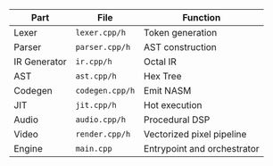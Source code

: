 | Part         | File            | Function                    |
| ------------ | --------------- | --------------------------- |
| Lexer        | `lexer.cpp/h`   | Token generation            |
| Parser       | `parser.cpp/h`  | AST construction            |
| IR Generator | `ir.cpp/h`      | Octal IR                    |
| AST          | `ast.cpp/h`     | Hex Tree                    |
| Codegen      | `codegen.cpp/h` | Emit NASM                   |
| JIT          | `jit.cpp/h`     | Hot execution               |
| Audio        | `audio.cpp/h`   | Procedural DSP              |
| Video        | `render.cpp/h`  | Vectorized pixel pipeline   |
| Engine       | `main.cpp`      | Entrypoint and orchestrator |
